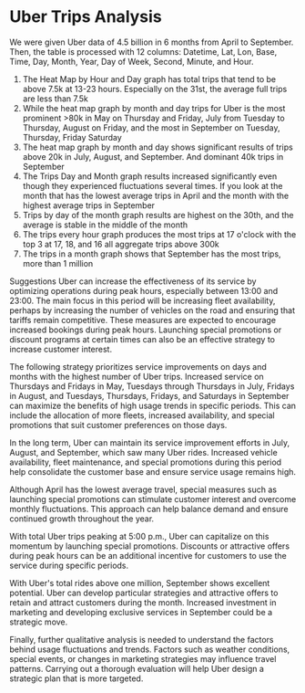 # Uber Trips Analysis

We were given Uber data of 4.5 billion in 6 months from April to September. Then, the table is processed with 12 columns: Datetime, Lat, Lon, Base, Time, Day, Month, Year, Day of Week, Second, Minute, and Hour.

1) The Heat Map by Hour and Day graph has total trips that tend to be above 7.5k at 13-23 hours. Especially on the 31st, the average full trips are less than 7.5k
2) While the heat map graph by month and day trips for Uber is the most prominent >80k in May on Thursday and Friday, July from Tuesday to Thursday, August on Friday, and the most in September on Tuesday, Thursday, Friday Saturday
3) The heat map graph by month and day shows significant results of trips above 20k in July, August, and September. And dominant 40k trips in September
4) The Trips Day and Month graph results increased significantly even though they experienced fluctuations several times. If you look at the month that has the lowest average trips in April and the month with the highest average trips in September
5) Trips by day of the month graph results are highest on the 30th, and the average is stable in the middle of the month
6) The trips every hour graph produces the most trips at 17 o'clock with the top 3 at 17, 18, and 16 all aggregate trips above 300k
7) The trips in a month graph shows that September has the most trips, more than 1 million

Suggestions
Uber can increase the effectiveness of its service by optimizing operations during peak hours, especially between 13:00 and 23:00. The main focus in this period will be increasing fleet availability, perhaps by increasing the number of vehicles on the road and ensuring that tariffs remain competitive. These measures are expected to encourage increased bookings during peak hours. Launching special promotions or discount programs at certain times can also be an effective strategy to increase customer interest.

The following strategy prioritizes service improvements on days and months with the highest number of Uber trips. Increased service on Thursdays and Fridays in May, Tuesdays through Thursdays in July, Fridays in August, and Tuesdays, Thursdays, Fridays, and Saturdays in September can maximize the benefits of high usage trends in specific periods. This can include the allocation of more fleets, increased availability, and special promotions that suit customer preferences on those days.

In the long term, Uber can maintain its service improvement efforts in July, August, and September, which saw many Uber rides. Increased vehicle availability, fleet maintenance, and special promotions during this period help consolidate the customer base and ensure service usage remains high.

Although April has the lowest average travel, special measures such as launching special promotions can stimulate customer interest and overcome monthly fluctuations. This approach can help balance demand and ensure continued growth throughout the year.

With total Uber trips peaking at 5:00 p.m., Uber can capitalize on this momentum by launching special promotions. Discounts or attractive offers during peak hours can be an additional incentive for customers to use the service during specific periods.

With Uber's total rides above one million, September shows excellent potential. Uber can develop particular strategies and attractive offers to retain and attract customers during the month. Increased investment in marketing and developing exclusive services in September could be a strategic move.

Finally, further qualitative analysis is needed to understand the factors behind usage fluctuations and trends. Factors such as weather conditions, special events, or changes in marketing strategies may influence travel patterns. Carrying out a thorough evaluation will help Uber design a strategic plan that is more targeted.
